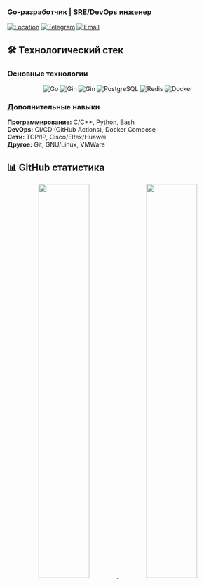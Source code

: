 ### Go-разработчик | SRE/DevOps инженер

[![Location](https://img.shields.io/badge/Тюмень-Россия-0088CC?style=flat&logo=map-marker)](https://www.google.com/maps/place/Тюмень)
[![Telegram](https://img.shields.io/badge/Telegram-@nikoil-0088CC?style=flat&logo=telegram)](https://t.me/nikoil)
[![Email](https://img.shields.io/badge/berukhov@gmail.com-005FF9?style=flat&logo=gmail)](mailto:berukhov@gmail.com)


## 🛠 Технологический стек

### Основные технологии
<div align="center">
  <img src="https://img.shields.io/badge/Go-00ADD8?style=for-the-badge&logo=go&logoColor=white" alt="Go">
  <img src="https://img.shields.io/badge/Gin-000000?style=for-the-badge&logo=go&logoColor=00ADD8" alt="Gin">
  <img src="https://img.shields.io/badge/GORM-000000?style=for-the-badge&logo=go&logoColor=00ADD8" alt="Gin">
  <img src="https://img.shields.io/badge/PostgreSQL-4169E1?style=for-the-badge&logo=postgresql&logoColor=white" alt="PostgreSQL">
  <img src="https://img.shields.io/badge/Redis-DC382D?style=for-the-badge&logo=redis&logoColor=white" alt="Redis">
  <img src="https://img.shields.io/badge/Docker-2496ED?style=for-the-badge&logo=docker&logoColor=white" alt="Docker">
</div>

### Дополнительные навыки
**Программирование:** C/C++, Python, Bash  
**DevOps:** CI/CD (GitHub Actions), Docker Compose  
**Сети:** TCP/IP, Cisco/Eltex/Huawei  
**Другое:** Git, GNU/Linux, VMWare  

## 📊 GitHub статистика

<div align="center">
  <a href="https://git.io/streak-stats">
    <img src="https://streak-stats.demolab.com?user=iLoveRamona&theme=dracula&mode=weekly" width="48%">
  </a>
  <img src="https://github-readme-stats.vercel.app/api/top-langs/?username=iLoveRamona&layout=compact&theme=dracula" width="48%">
</div>


